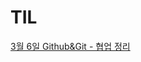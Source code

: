 # TIL

<a href="https://github.com/golddrone7/TIL/blob/main/3%EC%9B%94/git_team.md">3월 6일 Github&Git - 협업 정리</a>
